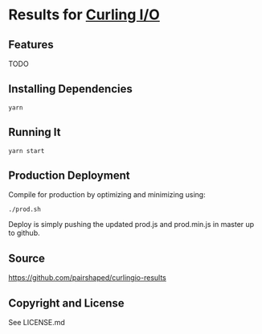 # Results for [Curling I/O](https://curling.io)


## Features

TODO


## Installing Dependencies

```
yarn
```


## Running It

```
yarn start
```


## Production Deployment

Compile for production by optimizing and minimizing using:

```
./prod.sh
```

Deploy is simply pushing the updated prod.js and prod.min.js in master up to github.


## Source
<https://github.com/pairshaped/curlingio-results>


## Copyright and License

See LICENSE.md
